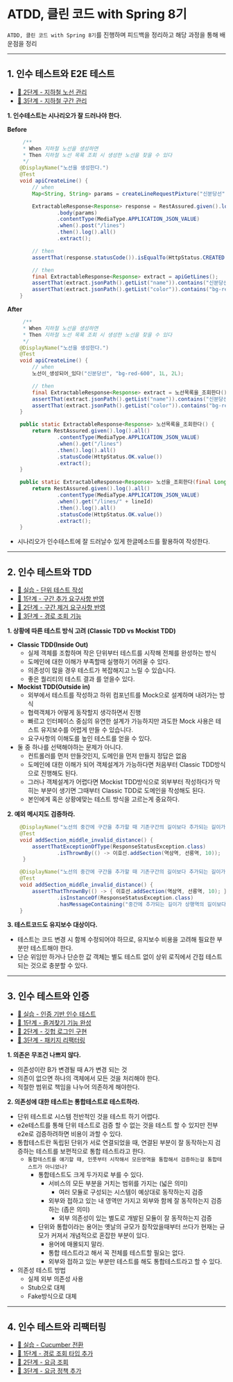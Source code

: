 # ATDD, 클린 코드 with Spring 8기
`ATDD, 클린 코드 with Spring 8기`를 진행하며 피드백을 정리하고 해당 과정을 통해 배운점을 정리

--- 

## 1. 인수 테스트와 E2E 테스트
- [🚀 2단계 - 지하철 노선 관리](https://github.com/next-step/atdd-subway-map/pull/1057)
- [🚀 3단계 - 지하철 구간 관리](https://github.com/next-step/atdd-subway-map/pull/1091)

**1. 인수테스트는 시나리오가 잘 드러나야 한다.**

**Before**
```java
     /**
     * When 지하철 노선을 생성하면
     * Then 지하철 노선 목록 조회 시 생성한 노선을 찾을 수 있다
     */
    @DisplayName("노선을 생성한다.")
    @Test
    void apiCreateLine() {
        // when
        Map<String, String> params = createLineRequestPixture("신분당선", "bg-red-600", 1L, 2L);

        ExtractableResponse<Response> response = RestAssured.given().log().all()
                .body(params)
                .contentType(MediaType.APPLICATION_JSON_VALUE)
                .when().post("/lines")
                .then().log().all()
                .extract();

        // then
        assertThat(response.statusCode()).isEqualTo(HttpStatus.CREATED.value());

        // then
        final ExtractableResponse<Response> extract = apiGetLines();
        assertThat(extract.jsonPath().getList("name")).contains("신분당선");
        assertThat(extract.jsonPath().getList("color")).contains("bg-red-600");
    }
```

**After**
```java
     /**
     * When 지하철 노선을 생성하면
     * Then 지하철 노선 목록 조회 시 생성한 노선을 찾을 수 있다
     */
    @DisplayName("노선을 생성한다.")
    @Test
    void apiCreateLine() {
        // when
        노선이_생성되어_있다("신분당선", "bg-red-600", 1L, 2L);

        // then
        final ExtractableResponse<Response> extract = 노선목록을_조회한다();
        assertThat(extract.jsonPath().getList("name")).contains("신분당선");
        assertThat(extract.jsonPath().getList("color")).contains("bg-red-600");
    }

    public static ExtractableResponse<Response> 노선목록을_조회한다() {
        return RestAssured.given().log().all()
                .contentType(MediaType.APPLICATION_JSON_VALUE)
                .when().get("/lines")
                .then().log().all()
                .statusCode(HttpStatus.OK.value())
                .extract();
    }

    public static ExtractableResponse<Response> 노선을_조회한다(final Long lineId) {
        return RestAssured.given().log().all()
                .contentType(MediaType.APPLICATION_JSON_VALUE)
                .when().get("/lines/" + lineId)
                .then().log().all()
                .statusCode(HttpStatus.OK.value())
                .extract();
    }
```
- 시나리오가 인수테스트에 잘 드러날수 있게 한글메소드를 활용하여 작성한다.

--- 
## 2. 인수 테스트와 TDD
- [🚀 실습 - 단위 테스트 작성](https://github.com/next-step/atdd-subway-path/pull/694)
- [🚀 1단계 - 구간 추가 요구사항 반영](https://github.com/next-step/atdd-subway-path/pull/707)
- [🚀 2단계 - 구간 제거 요구사항 반영](https://github.com/next-step/atdd-subway-path/pull/716)
- [🚀 3단계 - 경로 조회 기능](https://github.com/next-step/atdd-subway-path/pull/728)

**1. 상황에 따른 테스트 방식 고려 (Classic TDD vs Mockist TDD)**
- **Classic TDD(Inside Out)**
     -  실제 객체를 조합하며 작은 단위부터 테스트를 시작해 전체를 완성하는 방식
     -  도메인에 대한 이해가 부족할때 실행하기 어려울 수 있다.
     -  의존성이 많을 경우 테스트가 복잡해지고 느릴 수 있습니다.
     -  좋은 퀄리티의 테스트 결과 를 얻을수 있다.
- **Mockist TDD(Outside in)**
     - 외부에서 테스트를 작성하고 하위 컴포넌트를 Mock으로 설계하며 내려가는 방식
     - 협력객체가 어떻게 동작할지 생각하면서 진행
     - 빠르고 인터페이스 중심의 유연한 설계가 가능하지만 과도한 Mock 사용은 테스트 유지보수를 어렵게 만들 수 있습니다.
     - 요구사항의 이해도를 높인 테스트를 얻을 수 있다. 
- 둘 중 하나를 선택해야하는 문제가 아니다.
     - 컨트롤러를 먼저 만들것인지, 도메인을 먼저 만들지 정답은 없음
     - 도메인에 대한 이해가 되어 객체설계가 가능하다면 처음부터 Classic TDD방식으로 진행해도 된다.
     - 그러나 객체설계가 어렵다면 Mockist TDD방식으로 외부부터 작성하다가 막히는 부분이 생기면 그때부터 Classic TDD로 도메인을 작성해도 된다.
     - 본인에게 혹은 상황에맞는 테스트 방식을 고르는게 중요하다.

**2. 예외 메시지도 검증하라.**
```java
    @DisplayName("노선의 중간에 구간을 추가할 때 기존구간의 길이보다 추가되는 길이가 같거나 크면 오류가 발생한다.")
    @Test
    void addSection_middle_invalid_distance() {
        assertThatExceptionOfType(ResponseStatusException.class)
                .isThrownBy(() -> 이호선.addSection(역삼역, 선릉역, 10));
     }
```
```java
    @DisplayName("노선의 중간에 구간을 추가할 때 기존구간의 길이보다 추가되는 길이가 같거나 크면 오류가 발생한다.")
    @Test
    void addSection_middle_invalid_distance() {
        assertThatThrownBy(() -> { 이호선.addSection(역삼역, 선릉역, 10); })
                .isInstanceOf(ResponseStatusException.class)
                .hasMessageContaining("중간에 추가되는 길이가 상행역의 길이보다 크거나 같을 수 없습니다.");
    }
```
**3. 테스트코드도 유지보수 대상이다.**
- 테스트는 코드 변경 시 함께 수정되어야 하므로, 유지보수 비용을 고려해 필요한 부분만 테스트해야 한다.
- 단순 위임만 하거나 단순한 값 객체는 별도 테스트 없이 상위 로직에서 간접 테스트되는 것으로 충분할 수 있다.
  
---
## 3. 인수 테스트와 인증
- [🚀 실습 - 인증 기반 인수 테스트](https://github.com/next-step/atdd-subway-favorite/pull/561)
- [🚀 1단계 - 즐겨찾기 기능 완성](https://github.com/next-step/atdd-subway-favorite/pull/569)
- [🚀 2단계 - 깃헙 로그인 구현](https://github.com/next-step/atdd-subway-favorite/pull/573)
- [🚀 3단계 - 패키지 리팩터링](https://github.com/next-step/atdd-subway-favorite/pull/583)

**1. 의존은 무조건 나쁘지 않다.**
- 의존성이란 B가 변경될 때 A가 변경 되는 것
- 의존이 없으면 하나의 객체에서 모든 것을 처리해야 한다.
- 적절한 범위로 책임을 나누어 의존하게 해야한다.

**2. 의존성에 대한 테스트는 통합테스트로 테스트하라.**
- 단위 테스트로 시스템 전반적인 것을 테스트 하기 어렵다.
- e2e테스트를 통해 단위 테스트로 검증 할 수 없는 것을 테스트 할 수 있지만 전부 e2e로 검증하려하면 비용이 과할 수 있다.
- 통합테스트란 독립된 단위가 서로 연결되었을 때, 연결된 부분이 잘 동작하는지 검증하는 테스트를 보편적으로 통합 테스트라고 한다.
     -  `통합테스트를 얘기할 때, 인풋부터 시작해서 모든영역을 통합해서 검증하는걸 통합테스트가 아니었나?`
          -  통합테스트도 크게 두가지로 부를 수 있다.
               - 서비스의 모든 부분을 거치는 범위를 가지는 (넓은 의미)
                   - 여러 모듈로 구성되는 시스템이 예상대로 동작하는지 검증
               - 외부와 접하고 있는 내 영역만 가지고 외부와 함께 잘 동작하는지 검증하는 (좁은 의미)
                   - 외부 의존성이 있는 별도로 개발된 모듈이 잘 동작하는지 검증
          - 단위와 통합이라는 용어는 옛날의 규모가 참작았을때부터 쓰다가 현재는 규모가 커져서 개념적으로 혼잡한 부분이 있다. 
               - 용어에 매몰되지 말라.
               - 통합 테스트라고 해서 꼭 전체를 테스트할 필요는 없다.
               - 외부와 접하고 있는 부분만 테스트를 해도 통합테스트라고 할 수 있다.
- 의존성 테스트 방법
     - 실제 외부 의존성 사용
     - Stub으로 대체
     - Fake방식으로 대체
  
---
## 4. 인수 테스트와 리팩터링
- [🚀 실습 - Cucumber 전환](https://github.com/next-step/atdd-subway-fare/pull/427)
- [🚀 1단계 - 경로 조회 타입 추가](https://github.com/next-step/atdd-subway-fare/pull/435)
- [🚀 2단계 - 요금 조회](https://github.com/next-step/atdd-subway-fare/pull/438)
- [🚀 3단계 - 요금 정책 추가](https://github.com/next-step/atdd-subway-fare/pull/461)
